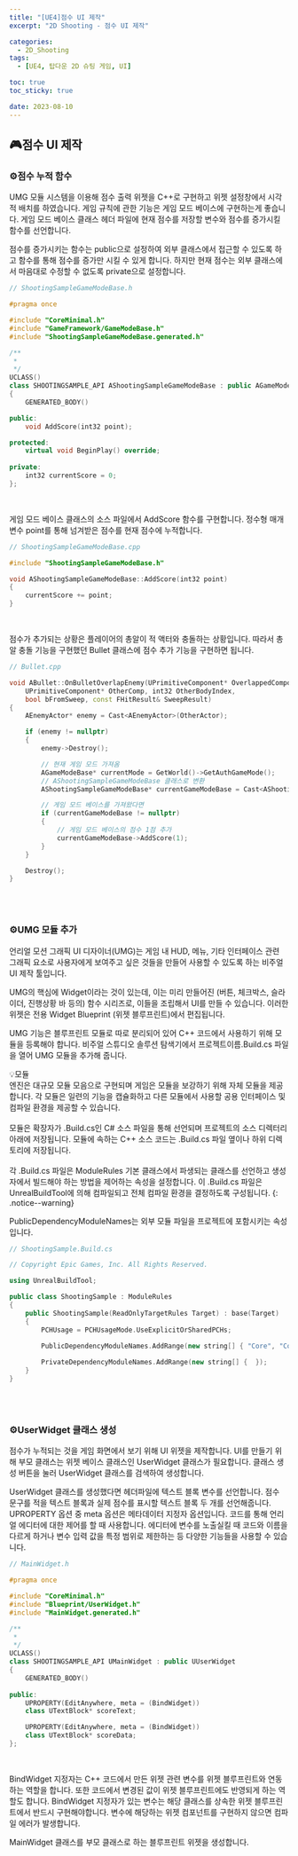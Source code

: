 ```yaml
---
title: "[UE4]점수 UI 제작"
excerpt: "2D Shooting - 점수 UI 제작"

categories:
  - 2D_Shooting
tags:
  - [UE4, 탑다운 2D 슈팅 게임, UI]

toc: true
toc_sticky: true

date: 2023-08-10
---
```


## 🎮점수 UI 제작
### ⚙️점수 누적 함수
UMG 모듈 시스템을 이용해 점수 출력 위젯을 C++로 구현하고 위젯 설정창에서 시각적 배치를 하였습니다. 게임 규칙에 관한 기능은 게임 모드 베이스에 구현하는게 좋습니다. 게임 모드 베이스 클래스 헤더 파일에 현재 점수를 저장할 변수와 점수를 증가시킬 함수를 선언합니다.

점수를 증가시키는 함수는 public으로 설정하여 외부 클래스에서 접근할 수 있도록 하고 함수를 통해 점수를 증가만 시킬 수 있게 합니다. 하지만 현재 점수는 외부 클래스에서 마음대로 수정할 수 없도록 private으로 설정합니다.

```cpp
// ShootingSampleGameModeBase.h

#pragma once

#include "CoreMinimal.h"
#include "GameFramework/GameModeBase.h"
#include "ShootingSampleGameModeBase.generated.h"

/**
 * 
 */
UCLASS()
class SHOOTINGSAMPLE_API AShootingSampleGameModeBase : public AGameModeBase
{
	GENERATED_BODY()

public:
	void AddScore(int32 point);

protected:
	virtual void BeginPlay() override;
	
private:
	int32 currentScore = 0;
};
```

<br>

게임 모드 베이스 클래스의 소스 파일에서 AddScore 함수를 구현합니다. 정수형 매개변수 point를 통해 넘겨받은 점수를 현재 점수에 누적합니다.

```cpp
// ShootingSampleGameModeBase.cpp

#include "ShootingSampleGameModeBase.h"

void AShootingSampleGameModeBase::AddScore(int32 point)
{
	currentScore += point;
}
```

<br>

점수가 추가되는 상황은 플레이어의 총알이 적 액터와 충돌하는 상황입니다. 따라서 총알 충돌 기능을 구현했던 Bullet 클래스에 점수 추가 기능을 구현하면 됩니다.

```cpp
// Bullet.cpp

void ABullet::OnBulletOverlapEnemy(UPrimitiveComponent* OverlappedComponent, AActor* OtherActor,
	UPrimitiveComponent* OtherComp, int32 OtherBodyIndex,
	bool bFromSweep, const FHitResult& SweepResult)
{
	AEnemyActor* enemy = Cast<AEnemyActor>(OtherActor);

	if (enemy != nullptr)
	{
		enemy->Destroy();

		// 현재 게임 모드 가져옴
		AGameModeBase* currentMode = GetWorld()->GetAuthGameMode();
		// AShootingSampleGameModeBase 클래스로 변환
		AShootingSampleGameModeBase* currentGameModeBase = Cast<AShootingSampleGameModeBase>(currentMode);

		// 게임 모드 베이스를 가져왔다면
		if (currentGameModeBase != nullptr)
		{
			// 게임 모드 베이스의 점수 1점 추가
			currentGameModeBase->AddScore(1);
		}
	}

	Destroy();
}
```

<br><br>

### ⚙️UMG 모듈 추가
언리얼 모션 그래픽 UI 디자이너(UMG)는 게임 내 HUD, 메뉴, 기타 인터페이스 관련 그래픽 요소로 사용자에게 보여주고 싶은 것들을 만들어 사용할 수 있도록 하는 비주얼 UI 제작 툴입니다.

UMG의 핵심에 Widget이라는 것이 있는데, 이는 미리 만들어진 (버튼, 체크박스, 슬라이더, 진행상황 바 등의) 함수 시리즈로, 이들을 조립해서 UI를 만들 수 있습니다. 이러한 위젯은 전용 Widget Blueprint (위젯 블루프린트)에서 편집됩니다.

UMG 기능은 블루프린트 모듈로 따로 분리되어 있어 C++ 코드에서 사용하기 위해 모듈을 등록해야 합니다. 비주얼 스튜디오 솔루션 탐색기에서 프로젝트이름.Build.cs 파일을 열어 UMG 모듈을 추가해 줍니다.

💡모듈
<br>
엔진은 대규모 모듈 모음으로 구현되며 게임은 모듈을 보강하기 위해 자체 모듈을 제공합니다. 각 모듈은 일련의 기능을 캡슐화하고 다른 모듈에서 사용할 공용 인터페이스 및 컴파일 환경을 제공할 수 있습니다.
<br><br>
모듈은 확장자가 .Build.cs인 C# 소스 파일을 통해 선언되며 프로젝트의 소스 디렉터리 아래에 저장됩니다. 모듈에 속하는 C++ 소스 코드는 .Build.cs 파일 옆이나 하위 디렉토리에 저장됩니다.
<br><br>
각 .Build.cs 파일은 ModuleRules 기본 클래스에서 파생되는 클래스를 선언하고 생성자에서 빌드해야 하는 방법을 제어하는 ​​속성을 설정합니다. 이 .Build.cs 파일은 UnrealBuildTool에 의해 컴파일되고 전체 컴파일 환경을 결정하도록 구성됩니다.
{: .notice--warning}

PublicDependencyModuleNames는 외부 모듈 파일을 프로젝트에 포함시키는 속성입니다.

```cpp
// ShootingSample.Build.cs

// Copyright Epic Games, Inc. All Rights Reserved.

using UnrealBuildTool;

public class ShootingSample : ModuleRules
{
	public ShootingSample(ReadOnlyTargetRules Target) : base(Target)
	{
		PCHUsage = PCHUsageMode.UseExplicitOrSharedPCHs;
	
		PublicDependencyModuleNames.AddRange(new string[] { "Core", "CoreUObject", "Engine", "InputCore", "UMG" });

		PrivateDependencyModuleNames.AddRange(new string[] {  });
	}
}
```

<br><br>

### ⚙️UserWidget 클래스 생성
점수가 누적되는 것을 게임 화면에서 보기 위해 UI 위젯을 제작합니다. UI를 만들기 위해 부모 클래스는 위젯 베이스 클래스인 UserWidget 클래스가 필요합니다. 클래스 생성 버튼을 눌러 UserWidget 클래스를 검색하여 생성합니다.

UserWidget 클래스를 생성했다면 헤더파일에 텍스트 블록 변수를 선언합니다. 점수 문구를 적을 텍스트 블록과 실제 점수를 표시할 텍스트 블록 두 개를 선언해줍니다. UPROPERTY 옵션 중 meta 옵션은 메타데이터 지정자 옵션입니다. 코드를 통해 언리얼 에디터에 대한 제어를 할 때 사용합니다. 에디터에 변수를 노출실킬 때 코드와 이름을 다르게 하거나 변수 입력 값을 특정 범위로 제한하는 등 다양한 기능들을 사용할 수 있습니다.

```cpp
// MainWidget.h

#pragma once

#include "CoreMinimal.h"
#include "Blueprint/UserWidget.h"
#include "MainWidget.generated.h"

/**
 * 
 */
UCLASS()
class SHOOTINGSAMPLE_API UMainWidget : public UUserWidget
{
	GENERATED_BODY()
	
public:
	UPROPERTY(EditAnywhere, meta = (BindWidget))
	class UTextBlock* scoreText;

	UPROPERTY(EditAnywhere, meta = (BindWidget))
	class UTextBlock* scoreData;
};

```

<br>

BindWidget 지정자는 C++ 코드에서 만든 위젯 관련 변수를 위젯 블루프린트와 연동하는 역할을 합니다. 또한 코드에서 변경된 값이 위젯 블루프린트에도 반영되게 하는 역할도 합니다. BindWidget 지정자가 있는 변수는 해당 클래스를 상속한 위젯 블루프린트에서 반드시 구현해야합니다. 변수에 해당하는 위젯 컴포넌트를 구현하지 않으면 컴파일 에러가 발생합니다.

MainWidget 클래스를 부모 클래스로 하는 블루프린트 위젯을 생성합니다.

<br><br>